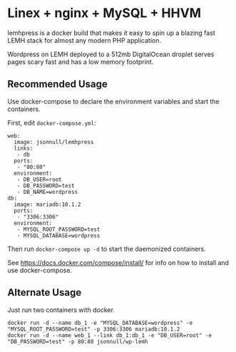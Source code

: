 # Linex + nginx + MySQL + HHVM
lemhpress is a docker build that makes it easy to spin up a blazing fast LEMH stack for almost any modern PHP application.

Wordpress on LEMH deployed to a 512mb DigitalOcean droplet serves pages scary fast and has a low memory footprint.

## Recommended Usage

Use docker-compose to declare the environment variables and start the containers.

First, edit `docker-compose.yml`:

```
web:
  image: jsonnull/lemhpress
  links:
   - db
  ports:
   - "80:80"
  environment:
   - DB_USER=root
   - DB_PASSWORD=test
   - DB_NAME=wordpress
db:
  image: mariadb:10.1.2
  ports:
   - "3306:3306"
  environment:
   - MYSQL_ROOT_PASSWORD=test
   - MYSQL_DATABASE=wordpress
```

Then run `docker-compose up -d` to start the daemonized containers.

See https://docs.docker.com/compose/install/ for info on how to install and use docker-compose.

## Alternate Usage

Just run two containers with docker.

```
docker run -d --name db_1 -e "MYSQL_DATABASE=wordpress" -e "MYSQL_ROOT_PASSWORD=test" -p 3306:3306 mariadb:10.1.2
docker run -d --name web_1 --link db_1:db_1 -e "DB_USER=root" -e "DB_PASSWORD=test" -p 80:80 jsonnull/wp-lemh
```